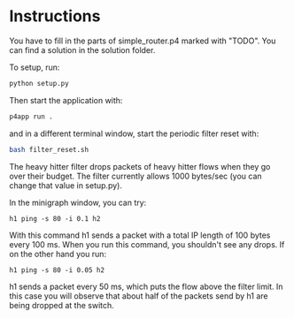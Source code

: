 # Instructions

You have to fill in the parts of simple_router.p4 marked with "TODO". You can find a solution in the solution folder.

To setup, run:
```bash
python setup.py
```
Then start the application with:
```bash
p4app run .
```
and in a different terminal window, start the periodic filter reset with:
```bash
bash filter_reset.sh
```

The heavy hitter filter drops packets of heavy hitter flows when they go over their budget.
The filter currently allows 1000 bytes/sec (you can change that value in setup.py).

In the minigraph window, you can try:
```
h1 ping -s 80 -i 0.1 h2
```
With this command h1 sends a packet with a total IP length of 100 bytes every 100 ms.
When you run this command, you shouldn't see any drops. If on the other hand you run:
```
h1 ping -s 80 -i 0.05 h2
```
h1 sends a packet every 50 ms, which puts the flow above the filter limit. In this case you will 
observe that about half of the packets send by h1 are being dropped at the switch.
